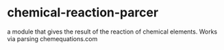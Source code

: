 # chemical-reaction-parcer
a module that gives the result of the reaction of chemical elements. Works via parsing chemequations.com
